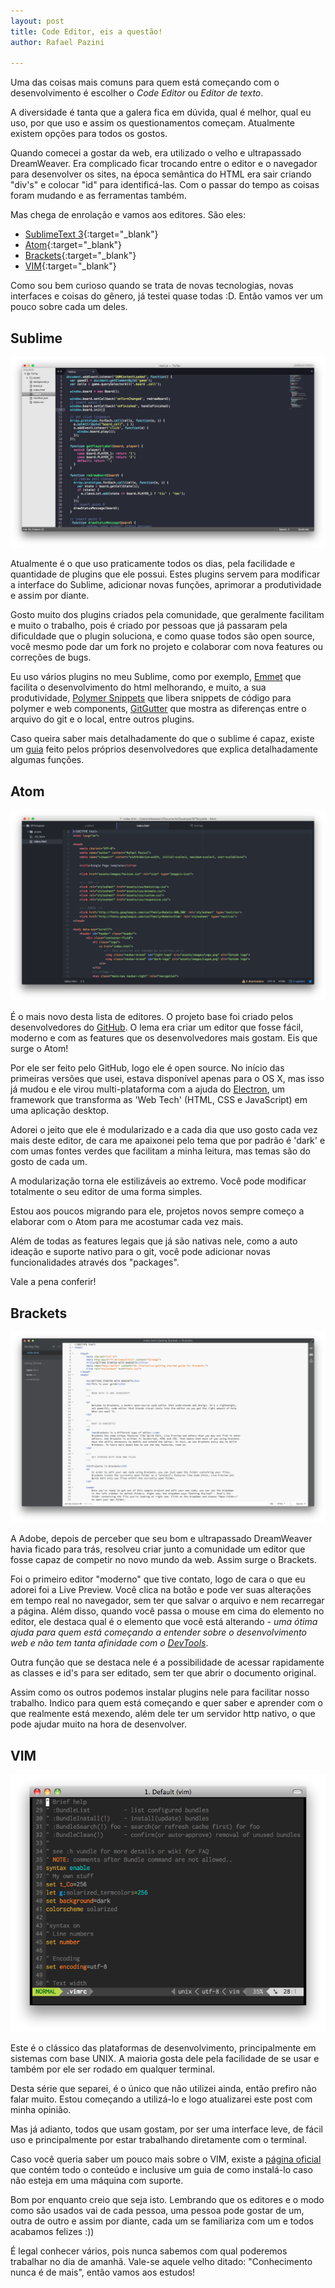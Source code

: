 ```yaml
---
layout: post
title: Code Editor, eis a questão!
author: Rafael Pazini

---
```


Uma das coisas mais comuns para quem está começando com o desenvolvimento é escolher o *Code Editor* ou *Editor de texto*.

A diversidade é tanta que a galera fica em dúvida, qual é melhor, qual eu uso, por que uso e assim os questionamentos começam. Atualmente existem opções para todos os gostos.<!--more--> 

Quando comecei a gostar da web, era utilizado o velho e ultrapassado DreamWeaver. Era complicado ficar trocando entre o editor e o navegador para desenvolver os sites, na época semântica do HTML era sair criando "div's" e colocar "id" para identificá-las. Com o passar do tempo as coisas foram mudando e as ferramentas também.

Mas chega de enrolação e vamos aos editores. São eles: 

*	[SublimeText 3](http://www.sublimetext.com/3){:target="_blank"}
*	[Atom](https://atom.io/){:target="_blank"}
*	[Brackets](http://brackets.io/){:target="_blank"}
*	[VIM](http://www.vim.org/){:target="_blank"}

Como sou bem curioso quando se trata de novas tecnologias, novas interfaces e coisas do gênero, já testei quase todas :D. Então vamos ver um pouco sobre cada um deles.

Sublime
---

![SublimeText3](/assets/img/posts/sublime.jpg)

Atualmente é o que uso praticamente todos os dias, pela facilidade e quantidade de plugins que ele possui. Estes plugins servem para modificar a interface do Sublime, adicionar novas funções, aprimorar a produtividade e assim por diante.

Gosto muito dos plugins criados pela comunidade, que geralmente facilitam e muito o trabalho, pois é criado por pessoas que já passaram pela dificuldade que o plugin soluciona, e como quase todos são open source, você mesmo pode dar um fork no projeto e colaborar com nova features ou correções de bugs.

Eu uso vários plugins no meu Sublime, como por exemplo, [Emmet](http://emmet.io/) que facilita o desenvolvimento do html melhorando, e muito, a sua produtividade, [Polymer Snippets](https://github.com/robdodson/PolymerSnippets) que libera snippets de código para polymer e web components, [GitGutter](https://github.com/jisaacks/GitGutter) que mostra as diferenças entre o arquivo do git e o local, entre outros plugins.

Caso queira saber mais detalhadamente do que o sublime é capaz, existe um [guia](http://www.sublimetext.com/docs/3/) feito pelos próprios desenvolvedores que explica detalhadamente algumas funções.

Atom
---

![Atom](/assets/img/posts/atom.jpg)

É o mais novo desta lista de editores. O projeto base foi criado pelos desenvolvedores do [GitHub](http://github.com). O lema era criar um editor que fosse fácil, moderno e com as features que os desenvolvedores mais gostam. Eis que surge o Atom!

Por ele ser feito pelo GitHub, logo ele é open source. No início das primeiras versões que usei, estava disponível apenas para o OS X, mas isso já mudou e ele virou multi-plataforma com a ajuda do [Electron](http://electron.atom.io), um framework que transforma as 'Web Tech' (HTML, CSS e JavaScript) em uma aplicação desktop. 

Adorei o jeito que ele é modularizado e a cada dia que uso gosto cada vez mais deste editor, de cara me apaixonei pelo tema que por padrão é 'dark' e com umas fontes verdes que facilitam a minha leitura, mas temas são do gosto de cada um.

A modularização torna ele estilizáveis ao extremo. Você pode modificar totalmente o seu editor de uma forma simples.

Estou aos poucos migrando para ele, projetos novos sempre começo a elaborar com o Atom para me acostumar cada vez mais.

Além de todas as features legais que já são nativas nele, como a auto ideação e suporte nativo para o git, você pode adicionar novas funcionalidades através dos "packages".

Vale a pena conferir!

Brackets
---

![Brackets](/assets/img/posts/brackets.jpg)

A Adobe, depois de perceber que seu bom e ultrapassado DreamWeaver havia ficado para trás, resolveu criar junto a comunidade um editor que fosse capaz de competir no novo mundo da web. Assim surge o Brackets.

Foi o primeiro editor "moderno" que tive contato, logo de cara o que eu adorei foi a Live Preview. Você clica na botão e pode ver suas alterações em tempo real no navegador, sem ter que salvar o arquivo e nem recarregar a página. Além disso, quando você passa o mouse em cima do elemento no editor, ele destaca qual é o elemento que você está alterando - *uma ótima ajuda para quem está começando a entender sobre o desenvolvimento web e não tem tanta afinidade com o [DevTools](https://developer.chrome.com/devtools)*.

Outra função que se destaca nele é a possibilidade de acessar rapidamente as classes e id's para ser editado, sem ter que abrir o documento original.

Assim como os outros podemos instalar plugins nele para facilitar nosso trabalho. Indico para quem está começando e quer saber e aprender com o que realmente está mexendo, além dele ter um servidor http nativo, o que pode ajudar muito na hora de desenvolver.

VIM
---

![VIM](/assets/img/posts/vim.jpg)

Este é o clássico das plataformas de desenvolvimento, principalmente em sistemas com base UNIX. A maioria gosta dele pela facilidade de se usar e também por ele ser rodado em qualquer terminal.

Desta série que separei, é o único que não utilizei ainda, então prefiro não falar muito. Estou começando a utilizá-lo e logo atualizarei este post com minha opinião.

Mas já adianto, todos que usam gostam, por ser uma interface leve, de fácil uso e principalmente por estar trabalhando diretamente com o terminal.

Caso você queria saber um pouco mais sobre o VIM, existe a [página oficial](http://www.vim.org/index.php) que contém todo o conteúdo e inclusive um guia de como instalá-lo caso não esteja em uma máquina com suporte.

Bom por enquanto creio que seja isto. Lembrando que os editores e o modo como são usados vai de cada pessoa, uma pessoa pode gostar de um, outra de outro e assim por diante, cada um se familiariza com um e todos acabamos felizes :)) 

É legal conhecer vários, pois nunca sabemos com qual poderemos trabalhar no dia de amanhã. Vale-se aquele velho ditado: "Conhecimento nunca é de mais", então vamos aos estudos!






